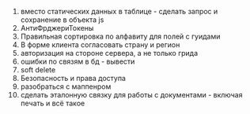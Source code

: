﻿1) вместо статических данных в таблице - сделать запрос и сохранение в объекта js
2) АнтиФрджериТокены
3) Правильная сортировка по алфавиту для полей с гуидами
4) В форме клиента согласовать страну и регион
5) авторизация на стороне сервера, а не только грида
6) ошибки по связям в бд - вывести
7) soft delete
8) Безопасность и права доступа
9) разобраться с маппенром
10) сделать эталонную связку для работы с документами - включая печать и всё такое
